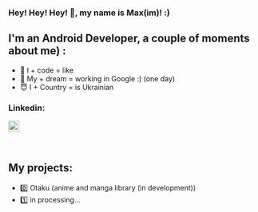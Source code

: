 ### Hey! Hey! Hey! 👋, my name is Max(im)! :)


## I'm an Android Developer, a couple of moments about me) :
- 🥰 I + code = like
- 🧐 My + dream = working in Google :) (one day)
- 😇 I + Country = is Ukrainian

### Linkedin:
[<img align="center" alt="mskstimka | LinkedIn" width="22px" src="https://cdn-icons-png.flaticon.com/512/174/174857.png" />][linkedin]

<br />

## My projects: 
- 0️⃣ Otaku (anime and manga library (in development))
- 1️⃣ in processing...

[linkedin]: https://www.linkedin.com/in/maxim-tymchyshyn-217446219/